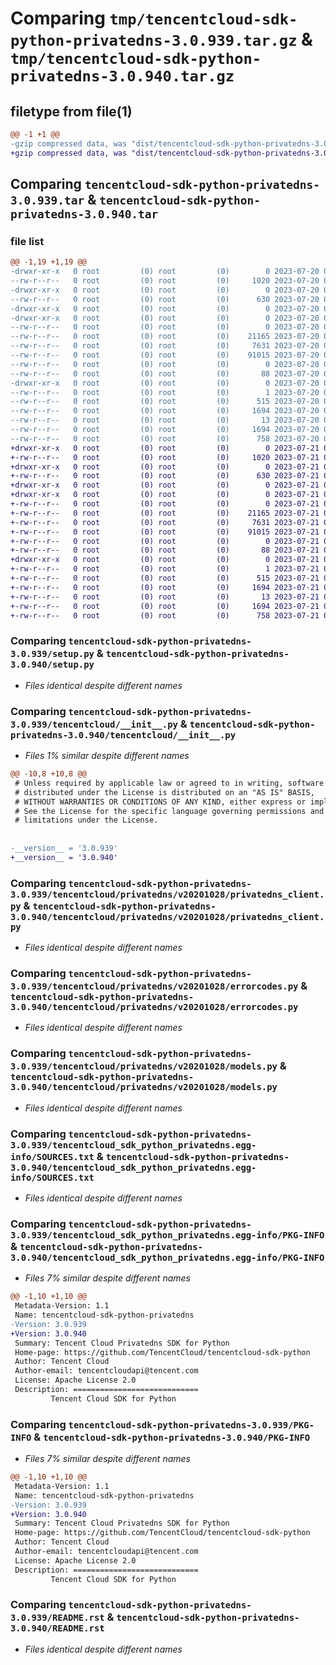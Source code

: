 # Comparing `tmp/tencentcloud-sdk-python-privatedns-3.0.939.tar.gz` & `tmp/tencentcloud-sdk-python-privatedns-3.0.940.tar.gz`

## filetype from file(1)

```diff
@@ -1 +1 @@
-gzip compressed data, was "dist/tencentcloud-sdk-python-privatedns-3.0.939.tar", last modified: Thu Jul 20 00:29:14 2023, max compression
+gzip compressed data, was "dist/tencentcloud-sdk-python-privatedns-3.0.940.tar", last modified: Fri Jul 21 00:47:35 2023, max compression
```

## Comparing `tencentcloud-sdk-python-privatedns-3.0.939.tar` & `tencentcloud-sdk-python-privatedns-3.0.940.tar`

### file list

```diff
@@ -1,19 +1,19 @@
-drwxr-xr-x   0 root         (0) root         (0)        0 2023-07-20 00:29:14.000000 tencentcloud-sdk-python-privatedns-3.0.939/
--rw-r--r--   0 root         (0) root         (0)     1020 2023-07-20 00:29:14.000000 tencentcloud-sdk-python-privatedns-3.0.939/setup.py
-drwxr-xr-x   0 root         (0) root         (0)        0 2023-07-20 00:29:14.000000 tencentcloud-sdk-python-privatedns-3.0.939/tencentcloud/
--rw-r--r--   0 root         (0) root         (0)      630 2023-07-20 00:29:14.000000 tencentcloud-sdk-python-privatedns-3.0.939/tencentcloud/__init__.py
-drwxr-xr-x   0 root         (0) root         (0)        0 2023-07-20 00:29:14.000000 tencentcloud-sdk-python-privatedns-3.0.939/tencentcloud/privatedns/
-drwxr-xr-x   0 root         (0) root         (0)        0 2023-07-20 00:29:14.000000 tencentcloud-sdk-python-privatedns-3.0.939/tencentcloud/privatedns/v20201028/
--rw-r--r--   0 root         (0) root         (0)        0 2023-07-20 00:29:14.000000 tencentcloud-sdk-python-privatedns-3.0.939/tencentcloud/privatedns/v20201028/__init__.py
--rw-r--r--   0 root         (0) root         (0)    21165 2023-07-20 00:29:14.000000 tencentcloud-sdk-python-privatedns-3.0.939/tencentcloud/privatedns/v20201028/privatedns_client.py
--rw-r--r--   0 root         (0) root         (0)     7631 2023-07-20 00:29:14.000000 tencentcloud-sdk-python-privatedns-3.0.939/tencentcloud/privatedns/v20201028/errorcodes.py
--rw-r--r--   0 root         (0) root         (0)    91015 2023-07-20 00:29:14.000000 tencentcloud-sdk-python-privatedns-3.0.939/tencentcloud/privatedns/v20201028/models.py
--rw-r--r--   0 root         (0) root         (0)        0 2023-07-20 00:29:14.000000 tencentcloud-sdk-python-privatedns-3.0.939/tencentcloud/privatedns/__init__.py
--rw-r--r--   0 root         (0) root         (0)       88 2023-07-20 00:29:14.000000 tencentcloud-sdk-python-privatedns-3.0.939/setup.cfg
-drwxr-xr-x   0 root         (0) root         (0)        0 2023-07-20 00:29:14.000000 tencentcloud-sdk-python-privatedns-3.0.939/tencentcloud_sdk_python_privatedns.egg-info/
--rw-r--r--   0 root         (0) root         (0)        1 2023-07-20 00:29:14.000000 tencentcloud-sdk-python-privatedns-3.0.939/tencentcloud_sdk_python_privatedns.egg-info/dependency_links.txt
--rw-r--r--   0 root         (0) root         (0)      515 2023-07-20 00:29:14.000000 tencentcloud-sdk-python-privatedns-3.0.939/tencentcloud_sdk_python_privatedns.egg-info/SOURCES.txt
--rw-r--r--   0 root         (0) root         (0)     1694 2023-07-20 00:29:14.000000 tencentcloud-sdk-python-privatedns-3.0.939/tencentcloud_sdk_python_privatedns.egg-info/PKG-INFO
--rw-r--r--   0 root         (0) root         (0)       13 2023-07-20 00:29:14.000000 tencentcloud-sdk-python-privatedns-3.0.939/tencentcloud_sdk_python_privatedns.egg-info/top_level.txt
--rw-r--r--   0 root         (0) root         (0)     1694 2023-07-20 00:29:14.000000 tencentcloud-sdk-python-privatedns-3.0.939/PKG-INFO
--rw-r--r--   0 root         (0) root         (0)      758 2023-07-20 00:29:14.000000 tencentcloud-sdk-python-privatedns-3.0.939/README.rst
+drwxr-xr-x   0 root         (0) root         (0)        0 2023-07-21 00:47:35.000000 tencentcloud-sdk-python-privatedns-3.0.940/
+-rw-r--r--   0 root         (0) root         (0)     1020 2023-07-21 00:47:35.000000 tencentcloud-sdk-python-privatedns-3.0.940/setup.py
+drwxr-xr-x   0 root         (0) root         (0)        0 2023-07-21 00:47:35.000000 tencentcloud-sdk-python-privatedns-3.0.940/tencentcloud/
+-rw-r--r--   0 root         (0) root         (0)      630 2023-07-21 00:47:35.000000 tencentcloud-sdk-python-privatedns-3.0.940/tencentcloud/__init__.py
+drwxr-xr-x   0 root         (0) root         (0)        0 2023-07-21 00:47:35.000000 tencentcloud-sdk-python-privatedns-3.0.940/tencentcloud/privatedns/
+drwxr-xr-x   0 root         (0) root         (0)        0 2023-07-21 00:47:35.000000 tencentcloud-sdk-python-privatedns-3.0.940/tencentcloud/privatedns/v20201028/
+-rw-r--r--   0 root         (0) root         (0)        0 2023-07-21 00:47:35.000000 tencentcloud-sdk-python-privatedns-3.0.940/tencentcloud/privatedns/v20201028/__init__.py
+-rw-r--r--   0 root         (0) root         (0)    21165 2023-07-21 00:47:35.000000 tencentcloud-sdk-python-privatedns-3.0.940/tencentcloud/privatedns/v20201028/privatedns_client.py
+-rw-r--r--   0 root         (0) root         (0)     7631 2023-07-21 00:47:35.000000 tencentcloud-sdk-python-privatedns-3.0.940/tencentcloud/privatedns/v20201028/errorcodes.py
+-rw-r--r--   0 root         (0) root         (0)    91015 2023-07-21 00:47:35.000000 tencentcloud-sdk-python-privatedns-3.0.940/tencentcloud/privatedns/v20201028/models.py
+-rw-r--r--   0 root         (0) root         (0)        0 2023-07-21 00:47:35.000000 tencentcloud-sdk-python-privatedns-3.0.940/tencentcloud/privatedns/__init__.py
+-rw-r--r--   0 root         (0) root         (0)       88 2023-07-21 00:47:35.000000 tencentcloud-sdk-python-privatedns-3.0.940/setup.cfg
+drwxr-xr-x   0 root         (0) root         (0)        0 2023-07-21 00:47:35.000000 tencentcloud-sdk-python-privatedns-3.0.940/tencentcloud_sdk_python_privatedns.egg-info/
+-rw-r--r--   0 root         (0) root         (0)        1 2023-07-21 00:47:35.000000 tencentcloud-sdk-python-privatedns-3.0.940/tencentcloud_sdk_python_privatedns.egg-info/dependency_links.txt
+-rw-r--r--   0 root         (0) root         (0)      515 2023-07-21 00:47:35.000000 tencentcloud-sdk-python-privatedns-3.0.940/tencentcloud_sdk_python_privatedns.egg-info/SOURCES.txt
+-rw-r--r--   0 root         (0) root         (0)     1694 2023-07-21 00:47:35.000000 tencentcloud-sdk-python-privatedns-3.0.940/tencentcloud_sdk_python_privatedns.egg-info/PKG-INFO
+-rw-r--r--   0 root         (0) root         (0)       13 2023-07-21 00:47:35.000000 tencentcloud-sdk-python-privatedns-3.0.940/tencentcloud_sdk_python_privatedns.egg-info/top_level.txt
+-rw-r--r--   0 root         (0) root         (0)     1694 2023-07-21 00:47:35.000000 tencentcloud-sdk-python-privatedns-3.0.940/PKG-INFO
+-rw-r--r--   0 root         (0) root         (0)      758 2023-07-21 00:47:35.000000 tencentcloud-sdk-python-privatedns-3.0.940/README.rst
```

### Comparing `tencentcloud-sdk-python-privatedns-3.0.939/setup.py` & `tencentcloud-sdk-python-privatedns-3.0.940/setup.py`

 * *Files identical despite different names*

### Comparing `tencentcloud-sdk-python-privatedns-3.0.939/tencentcloud/__init__.py` & `tencentcloud-sdk-python-privatedns-3.0.940/tencentcloud/__init__.py`

 * *Files 1% similar despite different names*

```diff
@@ -10,8 +10,8 @@
 # Unless required by applicable law or agreed to in writing, software
 # distributed under the License is distributed on an "AS IS" BASIS,
 # WITHOUT WARRANTIES OR CONDITIONS OF ANY KIND, either express or implied.
 # See the License for the specific language governing permissions and
 # limitations under the License.
 
 
-__version__ = '3.0.939'
+__version__ = '3.0.940'
```

### Comparing `tencentcloud-sdk-python-privatedns-3.0.939/tencentcloud/privatedns/v20201028/privatedns_client.py` & `tencentcloud-sdk-python-privatedns-3.0.940/tencentcloud/privatedns/v20201028/privatedns_client.py`

 * *Files identical despite different names*

### Comparing `tencentcloud-sdk-python-privatedns-3.0.939/tencentcloud/privatedns/v20201028/errorcodes.py` & `tencentcloud-sdk-python-privatedns-3.0.940/tencentcloud/privatedns/v20201028/errorcodes.py`

 * *Files identical despite different names*

### Comparing `tencentcloud-sdk-python-privatedns-3.0.939/tencentcloud/privatedns/v20201028/models.py` & `tencentcloud-sdk-python-privatedns-3.0.940/tencentcloud/privatedns/v20201028/models.py`

 * *Files identical despite different names*

### Comparing `tencentcloud-sdk-python-privatedns-3.0.939/tencentcloud_sdk_python_privatedns.egg-info/SOURCES.txt` & `tencentcloud-sdk-python-privatedns-3.0.940/tencentcloud_sdk_python_privatedns.egg-info/SOURCES.txt`

 * *Files identical despite different names*

### Comparing `tencentcloud-sdk-python-privatedns-3.0.939/tencentcloud_sdk_python_privatedns.egg-info/PKG-INFO` & `tencentcloud-sdk-python-privatedns-3.0.940/tencentcloud_sdk_python_privatedns.egg-info/PKG-INFO`

 * *Files 7% similar despite different names*

```diff
@@ -1,10 +1,10 @@
 Metadata-Version: 1.1
 Name: tencentcloud-sdk-python-privatedns
-Version: 3.0.939
+Version: 3.0.940
 Summary: Tencent Cloud Privatedns SDK for Python
 Home-page: https://github.com/TencentCloud/tencentcloud-sdk-python
 Author: Tencent Cloud
 Author-email: tencentcloudapi@tencent.com
 License: Apache License 2.0
 Description: ============================
         Tencent Cloud SDK for Python
```

### Comparing `tencentcloud-sdk-python-privatedns-3.0.939/PKG-INFO` & `tencentcloud-sdk-python-privatedns-3.0.940/PKG-INFO`

 * *Files 7% similar despite different names*

```diff
@@ -1,10 +1,10 @@
 Metadata-Version: 1.1
 Name: tencentcloud-sdk-python-privatedns
-Version: 3.0.939
+Version: 3.0.940
 Summary: Tencent Cloud Privatedns SDK for Python
 Home-page: https://github.com/TencentCloud/tencentcloud-sdk-python
 Author: Tencent Cloud
 Author-email: tencentcloudapi@tencent.com
 License: Apache License 2.0
 Description: ============================
         Tencent Cloud SDK for Python
```

### Comparing `tencentcloud-sdk-python-privatedns-3.0.939/README.rst` & `tencentcloud-sdk-python-privatedns-3.0.940/README.rst`

 * *Files identical despite different names*

